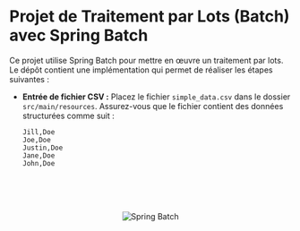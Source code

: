 # Projet de Traitement par Lots (Batch) avec Spring Batch

Ce projet utilise Spring Batch pour mettre en œuvre un traitement par lots. Le dépôt contient une implémentation qui permet de réaliser les étapes suivantes :

- **Entrée de fichier CSV :** Placez le fichier `simple_data.csv` dans le dossier `src/main/resources`. Assurez-vous que le fichier contient des données structurées comme suit :

  ```csv
  Jill,Doe
  Joe,Doe
  Justin,Doe
  Jane,Doe
  John,Doe
<br> <br> <br>
<p align="center">
  <img src="https://encrypted-tbn0.gstatic.com/images?q=tbn:ANd9GcQTwMsRsVC2PBzXYNVb1UlGEmRmkHQxczugUA&usqp=CAU" alt="Spring Batch">
</p>
